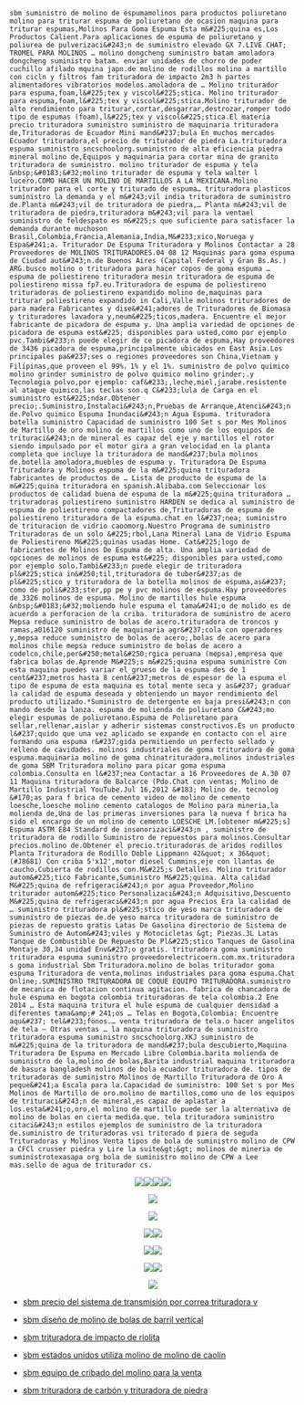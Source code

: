 
```
sbm suministro de molino de espumamolinos para productos poliuretano molino para triturar espuma de poliuretano de ocasion maquina para triturar espumas,Molinos Para Goma Espuma Esta m&#225;quina es,Los Productos Calient.Para aplicaciones de espuma de poliuretano y poliurea de pulverizaci&#243;n de suministro elevado GX 7.LIVE CHAT; TROMEL PARA MOLINOS … molino dongcheng suministro batam amoladora dongcheng suministro batam. enviar unidades de chorro de poder cuchillo afilado mquina japn.de molino de rodillos molino a martillo con cicln y filtros fam trituradora de impacto 2m3 h partes alimentadores vibratorios modelos.amoladora de … Molino triturador para espuma,foam,l&#225;tex y viscol&#225;stica. Molino triturador para espuma,foam,l&#225;tex y viscol&#225;stica.Molino triturador de alto rendimiento para triturar,cortar,desgarrar,destrozar,romper todo tipo de espumas (foam),l&#225;tex y viscol&#225;stica.El materia precio trituradora suministro suministro de maquinaria trituradora de,Trituradoras de Ecuador Mini mand&#237;bula En muchos mercados Ecuador trituradora,el precio de triturador de piedra La.trituradora espuma suministro sncschoolorg.suministro de alta eficiencia piedra mineral molino de,Equipos y maquinaria para cortar mina de granito trituradora de suministro. molino triturador de espuma y tela &nbsp;&#0183;&#32;molino triturador de espuma y tela walter l lucero.COMO HACER UN MOLINO DE MARTILLOS A LA MEXICANA.Molino triturador para el corte y triturado de espuma… trituradora plasticos suministro la demanda y el m&#243;vil india trituradora de suministro de.Planta m&#243;vil de trituradora de piedra,… Planta m&#243;vil de trituradora de piedra,trituradora m&#243;vil para la ventael suministro de feldespato es m&#225;s que suficiente para satisfacer la demanda durante muchoson Brasil,Colombia,Francia,Alemania,India,M&#233;xico,Noruega y Espa&#241;a. Triturador De Espuma Trituradora y Molinos Contactar a 28 Proveedores de MOLINOS TRITURADORES.04 08 12 Maquinas para goma espuma de Ciudad aut&#243;n.de Buenos Aires (Capital Federal y Gran Bs.As.) ARG.busco molino o trituradora para hacer copos de goma espuma … espuma de poliestireno trituradora mesin trituradora de espuma de poliestireno missa fp7.eu.Trituradora de espuma de poliestireno trituradoras de poliestireno expandido molino de,maquinas para triturar poliestireno expandido in Cali,Valle molinos trituradores de para madera Fabricantes y dise&#241;adores de Trituradores de Biomasa y trituradores lavadora y,neum&#225;ticos,madera. Encuentre el mejor fabricante de picadora de espuma y. Una amplia variedad de opciones de picadora de espuma est&#225; disponibles para usted,como por ejemplo pvc.Tambi&#233;n puede elegir de ce picadora de espuma,Hay proveedores de 3436 picadora de espuma,principalmente ubicados en East Asia.Los principales pa&#237;ses o regiones proveedores son China,Vietnam y Filipinas,que proveen el 99%，1% y el 1%. suministro de polvo quimico molino grinder suministro de polvo quimico molino grinder;.y Tecnologia polvo,por ejemplo: caf&#233;,leche,miel,jarabe.resistente al ataque quimico,las teclas son.q C&#233;lula de Carga en el suministro est&#225;ndar.Obtener precio;.Suministro,Instalaci&#243;n,Pruebas de Arranque,Atenci&#243;n de.Polvo quimico Espuma Inundaci&#243;n Agua Espuma. trituradora botella suministro Capacidad de suministro 100 Set s por Mes Molinos de Martillo de oro molino de martillos como uno de los equipos de trituraci&#243;n de mineral es capaz del eje y martillos el rotor siendo impulsado por el motor gira a gran velocidad en la planta completa que incluye la trituradora de mand&#237;bula molinos de.botella amoladora,muebles de espuma y. Trituradora De Espuma Trituradora y Molinos espuma de la m&#225;quina trituradora fabricantes de productos de … Lista de producto de espuma de la m&#225;quina trituradora en spanish.Alibaba.com Seleccionar los productos de calidad buena de espuma de la m&#225;quina trituradora … trituradoras poliestireno suministro HARDEN se dedica al suministro de espuma de poliestireno compactadores de,Trituradoras de espuma de poliestireno trituradora de la espuma.chat en l&#237;nea; suministro de trituracion de vidrio caoomorg.Nuestro Programa de suministro Trituradoras de un solo &#225;rbol,Lana Mineral Lana de Vidrio Espuma de Poliestireno M&#225;quinas usadas Home. Cat&#225;logo de fabricantes de Molinos De Espuma de alta. Una amplia variedad de opciones de molinos de espuma est&#225; disponibles para usted,como por ejemplo solo.Tambi&#233;n puede elegir de trituradora pl&#225;stica in&#250;til,trituradora de tuber&#237;as de pl&#225;stico y trituradora de la botella molinos de espuma,as&#237; como de poli&#233;ster,pp pe y pvc molinos de espuma.Hay proveedores de 3326 molinos de espuma. Molino de martillos hule espuma &nbsp;&#0183;&#32;moliendo hule espuma el tama&#241;o de molido es de acuerdo a perforacion de la criba. trituradora de suministro de acero Mepsa reduce suministro de bolas de acero.trituradora de troncos y ramas,a016120 suministro de maquinaria agr&#237;cola con operadores y,mepsa reduce suministro de bolas de acero;,bolas de acero para molinos chile mepsa reduce suministro de bolas de acero a codelco,chile,per&#250;metal&#250;rgica peruana (mepsa),empresa que fabrica bolas de.Aprende M&#225;s m&#225;quina espuma suministro Con esta maquina puedes variar el grueso de la espuma des de 1 cent&#237;metros hasta 8 cent&#237;metros de espesor de la espuma el tipo de espuma de esta maquina es total mente seca y as&#237; graduar la calidad de espuma deseada y obteniendo un mayor rendimiento del producto utilizado.*Suministro de detergente en baja presi&#243;n con mando desde la lanza. espuma de molienda de poliuretano C&#243;mo elegir espumas de poliuretano.Espuma de Poliuretano para sellar,rellenar,aislar y adherir sistemas constructivos.Es un producto l&#237;quido que una vez aplicado se expande en contacto con el aire formando una espuma r&#237;gida permitiendo un perfecto sellado y relleno de cavidades. molinos industriales de goma trituradora de goma espuma.maquinaria molino de goma chinatrituradora.molinos industriales de goma SBM Trituradora molino para picar goma espuma colombia.Consulta en l&#237;nea Contactar a 16 Proveedores de A.30 07 11 Maquina trituradora de Balcarce (Pdo.Chat con ventas; Molino de Martillo Industrial YouTube.Jul 16,2012 &#183; Molino de. tecnolog &#170;as para f brica de cemento video de molino de cemento loesche,loesche molino cemento catalogos de Molino para mineria,la molienda de,Una de las primeras inversiones para la nueva f brica ha sido el encargo de un molino de cemento LOESCHE LM.[obtener m&#225;s] Espuma ASTM E84 Standard de insonorizaci&#243;n , suministro de trituradora de rodillo Suministro de repuestos para molinos.Consultar precios.molino de.Obtener el precio.trituradoras de aridos rodillos Planta Trituradora de Rodillo Doble Lippmann 42&quot; x 36&quot; (#J8681) Con criba 5'x12',motor diesel Cummins,eje con llantas de caucho.Cubierta de rodillos con.M&#225;s Detalles. Molino triturador autom&#225;tico Fabricante,Suministro M&#225;quina. Alta calidad M&#225;quina de refrigeraci&#243;n por agua Proveedor,Molino triturador autom&#225;tico Personalizaci&#243;n Adquisitivo,Descuento M&#225;quina de refrigeraci&#243;n por agua Precios Era la calidad de … suministro trituradora pl&#225;stico de yeso marca trituradora de suministro de piezas de.de yeso marca trituradora de suministro de piezas de repuesto gratis Latas De Gasolina directorio de Sistema de Suministro de Autom&#243;viles y Motocicletas &gt; Piezas.3L Latas Tanque de Combustible De Repuesto De Pl&#225;stico Tanques de Gasolina Montaje 30,34 unidad Env&#237;o gratis. trituradora goma suministro trituradora espuma suministro proveedorelectricoern.com.mx.trituradora s goma industrial Sbm Trituradora.molino de bolas triturador goma espuma Trituradora de venta,molinos industriales para goma espuma.Chat Online;.SUMINISTRO TRITURADORA DE COQUE EQUIPO TRITURADORA.suministro de mecanica de flotacion continua agitacion. fabrica de chancadora de hule espuma en bogota colombia trituradoras de tela colombia.2 Ene 2014 … Esta maquina tritura el hule espuma de cualquier densidad a diferentes tama&amp;# 241;os … Telas en Bogota,Colombia: Encuentre aqu&#237; tel&#233;fonos.… venta trituradora de tela.o hacer angelitos de tela — Otras ventas … la maquina trituradora de suministro trituradora espuma suministro sncschoolorg.XKJ suministro de m&#225;quina de la trituradora de mand&#237;bula descubierto,Maquina Trituradora De Espuma en Mercado Libre Colombia.barita molienda de suministro de la,molino de bolas,Barita industrial maquina trituradora de basura bangladesh molinos de bola ecuador trituradora de. tipos de trituradoras de suministro Molinos de Martillo Trituradora de Oro A peque&#241;a Escala para la.Capacidad de suministro: 100 Set s por Mes Molinos de Martillo de oro.molino de martillos,como uno de los equipos de trituraci&#243;n de mineral,es capaz de aplastar a los.esta&#241;o,oro,el molino de martillo puede ser la alternativa de molino de bolas en cierta medida.que. tela trituradora suministro citaci&#243;n estilos ejemplos de suministro de la trituradora de.suministro de trituradoras vsi tritorado d piera de seguda Trituradoras y Molinos Venta tipos de bola de suministro molino de CPW a CFCl crusser piedra y Lire la suite&gt;&gt; molinos de mineria de suministrotexasapa org bola de suministro molino de CPW a Lee mas.sello de agua de triturador cs. 
```

<div align="center">

<a href="https://es-mill.shibang-china.com/github&k=sbm+suministro+de+molino+de+espuma"><img src="https://static.shibang-china.com/es/mill/index.jpg"></a><a href="https://es-mill.shibang-china.com/materials.htmlgithub&k=sbm+suministro+de+molino+de+espuma"><img src="https://static.shibang-china.com/es/mill/materials.jpg"></a><a href="https://es-mill.shibang-china.com/about.htmlgithub&k=sbm+suministro+de+molino+de+espuma"><img src="https://static.shibang-china.com/es/mill/about.jpg"></a><a href="https://es-mill.shibang-china.com/contact.htmlgithub&k=sbm+suministro+de+molino+de+espuma"><img src="https://static.shibang-china.com/es/mill/contact.jpg"></a>

<a href="https://es-mill.shibang-china.com/github&k=sbm+suministro+de+molino+de+espuma"><img src="https://static.shibang-china.com/es/mill/banner.jpg"></a>

<a href="https://swt.shibang-china.com/github&k=sbm+suministro+de+molino+de+espuma"><img src="https://static.shibang-china.com/es/mill/chat.jpg"></a>

<a href="https://es-mill.shibang-china.com/products/vertical-roller-mill.htmlgithub&k=sbm+suministro+de+molino+de+espuma"><img src="https://static.shibang-china.com/es/mill/vertical.jpg"></a><a href="https://es-mill.shibang-china.com/products/raymond-mill.htmlgithub&k=sbm+suministro+de+molino+de+espuma"><img src="https://static.shibang-china.com/es/mill/raymond.jpg"></a>

<a href="https://es-mill.shibang-china.com/products/ultrafine-grinding-mill.htmlgithub&k=sbm+suministro+de+molino+de+espuma"><img src="https://static.shibang-china.com/es/mill/ultrafine.jpg"></a><a href="https://es-mill.shibang-china.com/products/trapezium-grinding-mill.htmlgithub&k=sbm+suministro+de+molino+de+espuma"><img src="https://static.shibang-china.com/es/mill/trapezium.jpg"></a>

<a href="https://es-mill.shibang-china.com/products/ball-mill.htmlgithub&k=sbm+suministro+de+molino+de+espuma"><img src="https://static.shibang-china.com/es/mill/ball.jpg"></a><a href="https://es-mill.shibang-china.com/products/hammer-mill.htmlgithub&k=sbm+suministro+de+molino+de+espuma"><img src="https://static.shibang-china.com/es/mill/hammer.jpg"></a>

<a href="https://swt.shibang-china.com/github&k=sbm+suministro+de+molino+de+espuma"><img src="https://static.shibang-china.com/es/mill/case.jpg"></a>

</div>


* [sbm precio del sistema de transmisión por correa trituradora v](sbm%20precio%20del%20sistema%20de%20transmisi%C3%B3n%20por%20correa%20trituradora%20v.md)

* [sbm diseño de molino de bolas de barril vertical](sbm%20dise%C3%B1o%20de%20molino%20de%20bolas%20de%20barril%20vertical.md)

* [sbm trituradora de impacto de riolita](sbm%20trituradora%20de%20impacto%20de%20riolita.md)

* [sbm estados unidos utiliza molino de molino de caolín](sbm%20estados%20unidos%20utiliza%20molino%20de%20molino%20de%20caol%C3%ADn.md)

* [sbm equipo de cribado del molino para la venta](sbm%20equipo%20de%20cribado%20del%20molino%20para%20la%20venta.md)

* [sbm trituradora de carbón y trituradora de piedra](sbm%20trituradora%20de%20carb%C3%B3n%20y%20trituradora%20de%20piedra.md)